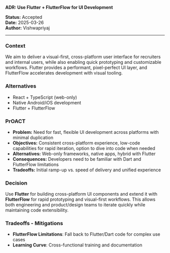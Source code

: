 **ADR: Use Flutter + FlutterFlow for UI Development**

**Status:** Accepted  
**Date:** 2025-03-26  
**Author:** Vishwapriyaj

---

### Context
We aim to deliver a visual-first, cross-platform user interface for recruiters and internal users, while also enabling quick prototyping and customizable workflows. Flutter provides a performant, pixel-perfect UI layer, and FlutterFlow accelerates development with visual tooling.

### Alternatives
- React + TypeScript (web-only)
- Native Android/iOS development
- Flutter + FlutterFlow

### PrOACT
- **Problem:** Need for fast, flexible UI development across platforms with minimal duplication
- **Objectives:** Consistent cross-platform experience, low-code capabilities for rapid iteration, option to dive into code when needed
- **Alternatives:** Web-only frameworks, native apps, hybrid with Flutter
- **Consequences:** Developers need to be familiar with Dart and FlutterFlow limitations
- **Tradeoffs:** Initial ramp-up vs. speed of delivery and unified experience

### Decision
Use **Flutter** for building cross-platform UI components and extend it with **FlutterFlow** for rapid prototyping and visual-first workflows. This allows both engineering and product/design teams to iterate quickly while maintaining code extensibility.

### Tradeoffs - Mitigations
- **FlutterFlow Limitations**: Fall back to Flutter/Dart code for complex use cases
- **Learning Curve**: Cross-functional training and documentation